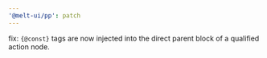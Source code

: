 ```yaml
---
'@melt-ui/pp': patch
---
```


fix: `{@const}` tags are now injected into the direct parent block of a qualified action node.
